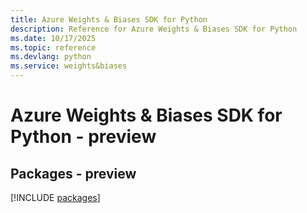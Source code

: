 ```yaml
---
title: Azure Weights & Biases SDK for Python
description: Reference for Azure Weights & Biases SDK for Python
ms.date: 10/17/2025
ms.topic: reference
ms.devlang: python
ms.service: weights&biases
---
```

# Azure Weights & Biases SDK for Python - preview
## Packages - preview
[!INCLUDE [packages](weights-&-biases-index.md)]